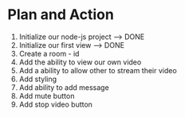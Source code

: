 # Plan and Action 
1) Initialize our node-js project --> DONE 
2) Initialize our first view  --> DONE 
3) Create a room - id 
4) Add the ability to view our own video 
5) Add a ability to allow other to stream their video 
6) Add styling 
7) Add ability to add message 
8) Add mute button 
9) Add stop video button 
